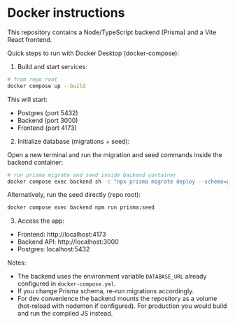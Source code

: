 # Docker instructions

This repository contains a Node/TypeScript backend (Prisma) and a Vite React frontend.

Quick steps to run with Docker Desktop (docker-compose):

1. Build and start services:

```bash
# from repo root
docker compose up --build
```

This will start:

- Postgres (port 5432)
- Backend (port 3000)
- Frontend (port 4173)

2. Initialize database (migrations + seed):

Open a new terminal and run the migration and seed commands inside the backend container:

```bash
# run prisma migrate and seed inside backend container
docker compose exec backend sh -c "npx prisma migrate deploy --schema=prisma/schema.prisma && node --loader ts-node/esm prisma/seed.ts"
```

Alternatively, run the seed directly (repo root):

```bash
docker compose exec backend npm run prisma:seed
```

3. Access the app:

- Frontend: http://localhost:4173
- Backend API: http://localhost:3000
- Postgres: localhost:5432

Notes:

- The backend uses the environment variable `DATABASE_URL` already configured in `docker-compose.yml`.
- If you change Prisma schema, re-run migrations accordingly.
- For dev convenience the backend mounts the repository as a volume (hot-reload with nodemon if configured). For production you would build and run the compiled JS instead.
